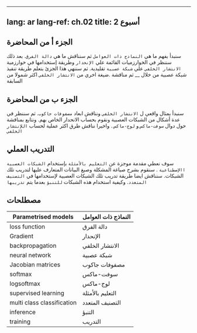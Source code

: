 
---
lang: ar
lang-ref: ch.02
title: أسبوع 2
---

<!--
## Lecture part A

We start by understanding what parametrised models are and then discuss what a loss function is. We then look at Gradient-based methods and how it's used in the backpropagation algorithm in a traditional neural network. We conclude this section by learning how to implement a neural network in PyTorch followed by a discussion on a more generalized form of backpropagation.
-->

## الجزء أ من المحاضرة

 سنبدأ بفهم ما هي `النماذج ذات العوامل` ثم سنناقش ما هي `دالة الفرق`. بعد ذلك سننظر في الخوارزميات القائمة علي `الإنحدار` وطريقة إستخدامها في خوارزمية `الانتشار الخلفي` علي `شبكة عصبية` تقليدية.
 ثم سننهي هذا الجزئ بتعلم طريقة تنفيذ شبكة عصبية من خلال __ ثم مناقشة .ضيغة اخري من `الانتشار الخلفي` اكثر شمولا من السابقة

<!--
## Lecture part B

We begin with a concrete example of backpropagation and discuss the dimensions of Jacobian matrices. We then look at various basic neural net modules and compute their gradients, followed by a brief discussion on softmax and logsoftmax. The other topic of discussion in this part is Practical Tricks for backpropagation.
-->

## الجزء ب من المحاضرة
سنبدأ بمثال واقعي ل `الانتشار الخلفي` ونناقش ابعاد `مصفوفات جاكوب`. ثم سننظر في عدة أشكال من الشبكات العصبية ونقوم بحساب الانحدار الخاص بهم. ونتابع بمناقشة حول دوال `سوفت-ماكس` و `لوج-ماكس` .  واخيرا نناقش طرق اكثر عملية لحساب `اللإنتشار الخلفي`

<!--
## Practicum

We give a brief introduction to supervised learning using artificial neural networks. We expound on the problem formulation and conventions of data used to train these networks. We also discuss how to train a neural network for multi class classification, and how to perform inference once the network is trained.
-->

## التدريب العملي
سوف نعطي مقدمة موجزة عن `التعليم بالأمثلة` بإستخدام `الشبكات العصبية االإصطناعية` . سنقوم بشرح صياغة المشكلة وصيغ البيانات المتعارف عليها  لتدريب تلك الشبكات. سنناقش ايضا طريقة تدريب تلك الشبكات العصبية لإستخدامها في `التصنيف المتعدد`. وكيفية استخدام هذه الشبكات `للتنبؤ` بعدما يتم `تدريبها`

## مصطلحات
|Parametrised models| النماذج ذات العوامل |
|--|--|
| loss function | دالة الفرق |
| Gradient | الإنحدار |
|backpropagation|الانتشار الخلفي|
|neural network| شبكة عصبية |
|Jacobian matrices|مصفوفات جاكوب|
| softmax | سوفت-ماكس |
| logsoftmax |  لوج-ماكس|
|supervised learning|التعليم بالأمثلة|
| multi class classification | التصنيف المتعدد |
|inference|التنبؤ|
| training| التدريب |


